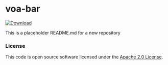 
# voa-bar

 [ ![Download](https://api.bintray.com/packages/hmrc/releases/voa-bar/images/download.svg) ](https://bintray.com/hmrc/releases/voa-bar/_latestVersion)

This is a placeholder README.md for a new repository

### License

This code is open source software licensed under the [Apache 2.0 License]("http://www.apache.org/licenses/LICENSE-2.0.html").
